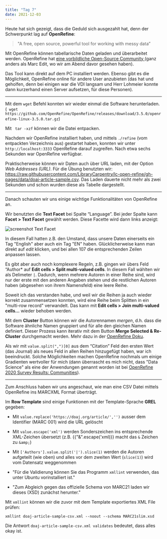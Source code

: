 ```yaml
---
title: "Tag 7"
date: 2021-12-03
---
```


Heute hat sich gezeigt, dass die Geduld sich ausgezahlt hat, denn der Schwerpunkt lag auf **OpenRefine**:

>  "A free, open source, powerful tool for working with messy data”

Mit OpenRefine können tabellarische Daten geladen und überarbeitet werden. OpenRefine hat [eine vorbildliche Open-Source Community ](https://github.com/OpenRefine/OpenRefine/graphs/contributors) (ganz anders als Marc Edit, wo wir am Abend davor gesehen haben).

Das Tool kann direkt auf dem PC installiert werden. Ebenso gibt es die Möglichkeit, OpenRefine online für andere User anzubieten (das hat und geholfen, denn bei einigen war die VDI langsam und Herr Lohmeier konnte dann kurzerhand einen Server aufsetzen, für diese Personen).

---

Mit dem ```wget``` Befehl konnten wir wieder einmal die Software herunterladen. (``` wget https://github.com/OpenRefine/OpenRefine/releases/download/3.5.0/openrefine-linux-3.5.0.tar.gz```)
    
Mit ``` tar -xzf``` können wir die Datei entpacken. 

Nachdem wir OpenRefine installiert haben, und mittels ```./refine``` (vom entpackten Verzeichnis aus) gestartet haben, konnten wir unter ```http://localhost:3333``` OpenRefine darauf zugreifen. Nach etwa sechs Sekunden war OpenRefine verfügbar.

Praktischerweise können wir Daten auch über URL laden, mit der Option *Web Addresses (URL)*. Für die Übung benutzten wir: https://raw.githubusercontent.com/LibraryCarpentry/lc-open-refine/gh-pages/data/doaj-article-sample.csv. Das Laden dauerte nicht mehr als zwei Sekunden und schon wurden diese als Tabelle dargestellt.

---

Danach schauten wir uns einige wichtige Funktionalitäten von OpenRefine an. 

Wir benutzten die **Text Facet** bei Spalte “Language”. Bei jeder Spalte kann **Facet > Text Facet** gewählt werden. Diese Facette wird dann links anzeigt:

![screenshot Text Facet](https://github.com/lhaeller/lerntagebuch/blob/015f712a05290c5aa9a8e9f724eadec20a5078c7/img/screenshot-text-facet.png)

In diesem Fall hatten z.B. den Umstand, dass unsere Daten einerseits ein Tag "English" aber auch ein Tag "EN" haben. Glücklicherweise kann man direkt auf *edit* klicken, und bei allen 107 die entsprechenden Zeilen anpassen lassen.

Es gibt aber auch noch komplexere Regeln, z.B. gingen wir übers Feld “Author* auf **Edit cells > Split multi-valued cells**. In diesem Fall wählten wir als Delimeter ```|```. Dadurch, wenn mehrere Autoren in einer Reihe sind, wird nur der erste mit den anderen Angaben stehen und die restlichen Autoren haben (abgesehen von ihrem Namensfeld) eine leere Reihe.

Soweit ich das verstanden habe, und weil wir die Reihen ja auch wieder korrekt zusammensetzen konnten, wird eine Reihe beim Splitten in ein "multi-row record" verwandelt. Das kann mit **Edit cells > Join multi-valued cells…** wieder behoben werden.

Mit dem **Cluster** Button können wir die Autorennamen *mergen*, d.h. dass die Software ähnliche Namen gruppiert und für alle den gleichen Namen definiert. Dieser Prozess kann iterativ mit dem Button **Merge Selected & Re-Cluster** durchgemacht werden. Mehr dazu in der [OpenRefine Doku](https://docs.openrefine.org/manual/cellediting#cluster-and-edit).

Als wir mit ```value.split(",")[0]``` aus dem “Citation” Feld den ersten Wert (das Journal) als neues Feld in allen Reihen hinzugefügt haben, war ich beeindruckt. Solche Möglichkeiten machen OpenRefine nochmals um einige Gradienten wertvoller für mich (dann überrascht es mich nicht, dass "Data Science" als eine der Anwendungen genannt worden ist bei [OpenRefine 2020 Survey Results: Communities](https://raw.githubusercontent.com/OpenRefine/openrefine.github.com/master/images/2020survey/1.png)).

---

Zum Anschluss haben wir uns angeschaut, wie man eine CSV Datei mittels OpenRefine ins MARCXML Format überträgt.


Im **Row Template** sind einige Funktionen mit der Template-Sprache **GREL** gegeben:

* Mit ```value.replace('https://doaj.org/article/','')``` ausser dem Identifier (MARC 001) wird die URL gelöscht
* Mit ```value.escape('xml')``` werden Sonderszeichen ins entsprechende XML-Zeichen übersetzt (z.B. {{"&".escape('xml)}} macht das ```&``` Zeichen zu ```&amp;```) 
* Mit ```['Authors'].value.split('|').slice(1)``` werden die Autoren aufgeteilt (wie oben) und alles vor dem zweiten Wert (```slice(1)```) wird vom Datensatz weggenommen

* "Für die Validierung können Sie das Programm `xmllint` verwenden, das unter Ubuntu vorinstalliert ist."
* "Zum Abgleich gegen das offizielle Schema von MARC21 laden wir dieses (XSD) zunächst herunter."

Mit ```xmllint``` können wir die zuvor mit dem Template exportiertes XML File prüfen:

```shell
xmllint doaj-article-sample-csv.xml --noout --schema MARC21slim.xsd
```

Die Antwort ```doaj-article-sample-csv.xml validates``` bedeutet, dass alles okay ist.
